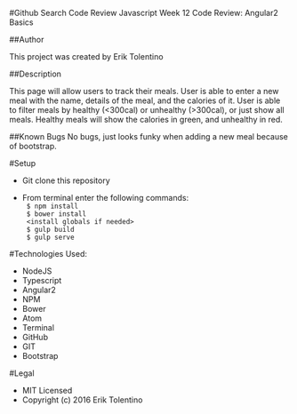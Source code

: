 #Github Search Code Review
Javascript Week 12 Code Review: Angular2 Basics

##Author

This project was created by Erik Tolentino

##Description

This page will allow users to track their meals. User is able to enter a new meal with the name, details of the meal, and the calories of it. User is able to filter meals by healthy (<300cal) or unhealthy (>300cal), or just show all meals. Healthy meals will show the calories in green, and unhealthy in red.

##Known Bugs
No bugs, just looks funky when adding a new meal because of bootstrap.

#Setup

* Git clone this repository

* From terminal enter the following commands:<br>
      ``` $ npm install``` <br>
      ``` $ bower install``` <br>
      ``` <install globals if needed>``` <br>
      ``` $ gulp build``` <br>
      ``` $ gulp serve``` <br>

#Technologies Used:

* NodeJS
* Typescript
* Angular2
* NPM
* Bower
* Atom
* Terminal
* GitHub
* GIT
* Bootstrap

#Legal

* MIT Licensed
* Copyright (c) 2016 Erik Tolentino

